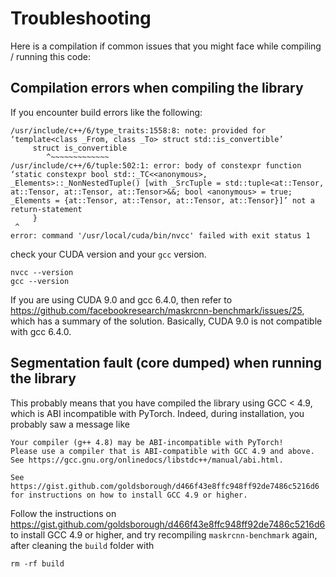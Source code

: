 # Troubleshooting

Here is a compilation if common issues that you might face
while compiling / running this code:

## Compilation errors when compiling the library
If you encounter build errors like the following:
```
/usr/include/c++/6/type_traits:1558:8: note: provided for ‘template<class _From, class _To> struct std::is_convertible’
     struct is_convertible
        ^~~~~~~~~~~~~~
/usr/include/c++/6/tuple:502:1: error: body of constexpr function ‘static constexpr bool std::_TC<<anonymous>, _Elements>::_NonNestedTuple() [with _SrcTuple = std::tuple<at::Tensor, at::Tensor, at::Tensor, at::Tensor>&&; bool <anonymous> = true; _Elements = {at::Tensor, at::Tensor, at::Tensor, at::Tensor}]’ not a return-statement
     }
 ^
error: command '/usr/local/cuda/bin/nvcc' failed with exit status 1
```
check your CUDA version and your `gcc` version.
```
nvcc --version
gcc --version
```
If you are using CUDA 9.0 and gcc 6.4.0, then refer to https://github.com/facebookresearch/maskrcnn-benchmark/issues/25,
which has a summary of the solution. Basically, CUDA 9.0 is not compatible with gcc 6.4.0.


## Segmentation fault (core dumped) when running the library
This probably means that you have compiled the library using GCC < 4.9, which is ABI incompatible with PyTorch.
Indeed, during installation, you probably saw a message like
```
Your compiler (g++ 4.8) may be ABI-incompatible with PyTorch!
Please use a compiler that is ABI-compatible with GCC 4.9 and above.
See https://gcc.gnu.org/onlinedocs/libstdc++/manual/abi.html.

See https://gist.github.com/goldsborough/d466f43e8ffc948ff92de7486c5216d6
for instructions on how to install GCC 4.9 or higher.
```
Follow the instructions on https://gist.github.com/goldsborough/d466f43e8ffc948ff92de7486c5216d6
to install GCC 4.9 or higher, and try recompiling `maskrcnn-benchmark` again, after cleaning the
`build` folder with
```
rm -rf build
```
